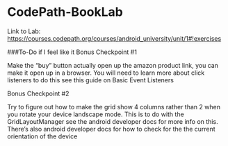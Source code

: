 # CodePath-BookLab

Link to Lab:
https://courses.codepath.org/courses/android_university/unit/1#!exercises

###To-Do if I feel like it
Bonus Checkpoint #1

Make the “buy” button actually open up the amazon product link, you can make it open up in a browser. You will need to learn more about click listeners to do this see this guide on Basic Event Listeners

Bonus Checkpoint #2

Try to figure out how to make the grid show 4 columns rather than 2 when you rotate your device landscape mode. This is to do with the GridLayoutManager see the android developer docs for more info on this. There’s also android developer docs for how to check for the the current orientation of the device
